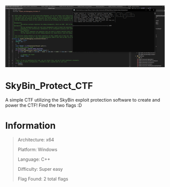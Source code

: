 ![](SkyBin_Proof.png)
# SkyBin_Protect_CTF
A simple CTF utilizing the SkyBin exploit protection software to create and power the CTF! Find the two flags :D

# Information 

> Architecture: x64
>
> Platform: Windows
>
> Language: C++
>
>  Difficulty: Super easy
> 
> Flag Found: 2 total flags
